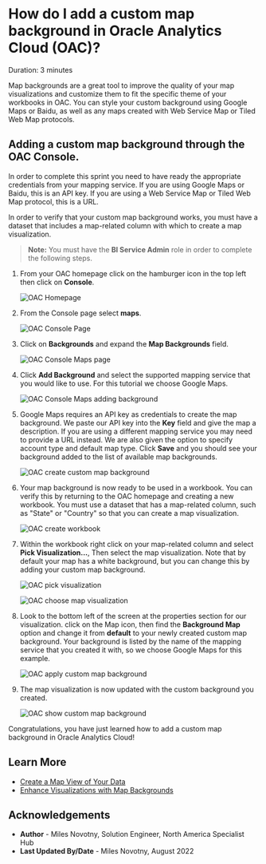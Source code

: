 # How do I add a custom map background in Oracle Analytics Cloud (OAC)?
Duration: 3 minutes

Map backgrounds are a great tool to improve the quality of your map visualizations
and customize them to fit the specific theme of your workbooks in OAC. You can style your custom background using Google Maps or Baidu, as well as any maps created with Web Service Map or
Tiled Web Map protocols.

## Adding a custom map background through the OAC Console.
In order to complete this sprint you need to have ready the appropriate credentials
from your mapping service. If you are using Google Maps or Baidu, this is an API key.
If you are using a Web Service Map or Tiled Web Map protocol, this is a URL.

In order to verify that your custom map background works, you must have a dataset that includes
a map-related column with which to create a map visualization.
>**Note:** You must have the **BI Service Admin** role in order to complete the following steps.


1. From your OAC homepage click on the hamburger icon in the top left then click on **Console**.

    ![OAC Homepage](images/oac-homepage.png)

2. From the Console page select **maps**.

    ![OAC Console Page](images/oac-console-page.png)

3. Click on **Backgrounds** and expand the **Map Backgrounds** field.

    ![OAC Console Maps page](images/oac-console-maps-page.png)

4. Click **Add Background** and select the supported mapping service that you would like to use. For this tutorial we choose Google Maps.

    ![OAC Console Maps adding background](images/oac-console-maps-add-background.png)

5. Google Maps requires an API key as credentials to create the map background. We paste our API key into the **Key** field and give the map a description. If you are using a different mapping service you may need to provide a URL instead. We are also given the option to specify account type and default map type. Click **Save** and you should see your background added to the list of available map backgrounds.

    ![OAC create custom map background](images/oac-add-map-background.png)

6. Your map background is now ready to be used in a workbook. You can verify this by returning to the OAC homepage
and creating a new workbook. You must use a dataset that has a map-related column, such as "State" or "Country" so that
you can create a map visualization.

    ![OAC create workbook](images/oac-create-workbook.png)

7. Within the workbook right click on your map-related column and select
**Pick Visualization...**, Then select the map visualization.
Note that by default your map has a white background, but you can change
this by adding your custom map background.

    ![OAC pick visualization](images/oac-pick-visualization.png)

    ![OAC choose map visualization](images/oac-map-visualization.png)

8. Look to the bottom left of the screen at the properties section for our visualization. click on the Map icon, then
find the **Background Map** option and change it from **default** to your newly created custom map background. Your background is
listed by the name of the mapping service that you created it with, so we choose Google Maps for this example.

    ![OAC apply custom map background](images/oac-apply-custom-map-background.png)

9. The map visualization is now updated with the custom background you created.

    ![OAC show custom map background](images/oac-custom-map-background.png)

Congratulations, you have just learned how to add a custom map background in Oracle Analytics Cloud!


## Learn More

* [Create a Map View of Your Data](https://docs.oracle.com/en/cloud/paas/analytics-cloud/tutorial-create-map-view-of-data/#before_you_begin)
* [Enhance Visualizations with Map Backgrounds](https://docs.oracle.com/en/cloud/paas/analytics-cloud/acubi/enhance-visualizations-map-backgrounds.html)

## Acknowledgements
* **Author** - Miles Novotny, Solution Engineer, North America Specialist Hub
* **Last Updated By/Date** - Miles Novotny, August 2022
